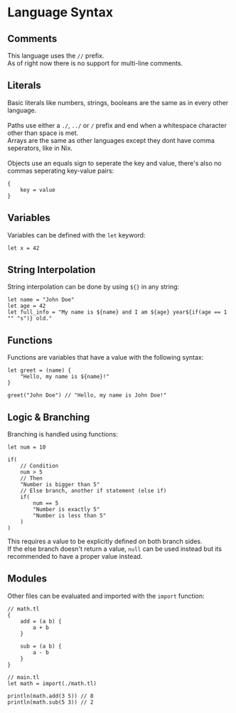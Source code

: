 # Language Syntax

## Comments
This language uses the `//` prefix.  
As of right now there is no support for multi-line comments.

## Literals
Basic literals like numbers, strings, booleans are the same as in every other language.  
<br>
Paths use either a `./`, `../` or `/` prefix and end when a whitespace character other than space is met.
<br>
Arrays are the same as other languages except they dont have comma seperators, like in Nix.  
<br>
Objects use an equals sign to seperate the key and value, there's also no commas seperating key-value pairs:
```tl
{
    key = value
}
```

## Variables
Variables can be defined with the `let` keyword:  
```tl
let x = 42
```

## String Interpolation
String interpolation can be done by using `${}` in any string:
```tl
let name = "John Doe"
let age = 42
let full_info = "My name is ${name} and I am ${age} year${if(age == 1 "" "s")} old."
```

## Functions
Functions are variables that have a value with the following syntax:
```tl
let greet = (name) {
    "Hello, my name is ${name}!"
}

greet("John Doe") // "Hello, my name is John Doe!"
```

## Logic & Branching
Branching is handled using functions:
```tl
let num = 10

if(
    // Condition
    num > 5
    // Then
    "Number is bigger than 5"
    // Else branch, another if statement (else if)
    if(
        num == 5
        "Number is exactly 5"
        "Number is less than 5"
    )
)
```
This requires a value to be explicitly defined on both branch sides.  
If the else branch doesn't return a value, `null` can be used instead but its recommended to have a proper value instead.

## Modules
Other files can be evaluated and imported with the `import` function:
```tl
// math.tl
{
    add = (a b) {
        a + b
    }

    sub = (a b) {
        a - b
    }
}
```
```tl
// main.tl
let math = import(./math.tl)

println(math.add(3 5)) // 8
println(math.sub(5 3)) // 2
```
